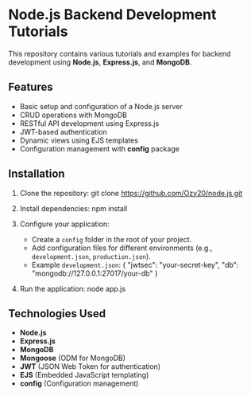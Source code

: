 # Node.js Backend Development Tutorials

This repository contains various tutorials and examples for backend development using **Node.js**, **Express.js**, and **MongoDB**.

## Features
- Basic setup and configuration of a Node.js server
- CRUD operations with MongoDB
- RESTful API development using Express.js
- JWT-based authentication
- Dynamic views using EJS templates
- Configuration management with **config** package

## Installation
1. Clone the repository:
   git clone https://github.com/Ozy20/node.js.git

2. Install dependencies:
   npm install

3. Configure your application:
   - Create a `config` folder in the root of your project.
   - Add configuration files for different environments (e.g., `development.json`, `production.json`).
   - Example `development.json`:
     {
       "jwtsec": "your-secret-key",
       "db": "mongodb://127.0.0.1:27017/your-db"
     }

4. Run the application:
   node app.js

## Technologies Used
- **Node.js**
- **Express.js**
- **MongoDB**
- **Mongoose** (ODM for MongoDB)
- **JWT** (JSON Web Token for authentication)
- **EJS** (Embedded JavaScript templating)
- **config** (Configuration management)


